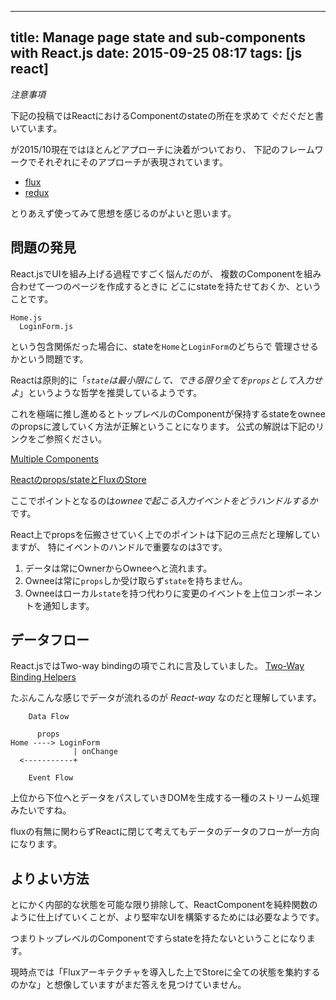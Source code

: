 ------------------
title: Manage page state and sub-components with React.js
date: 2015-09-25 08:17
tags: [js react]
------------------

*注意事項*

下記の投稿ではReactにおけるComponentのstateの所在を求めて
ぐだぐだと書いています。

が2015/10現在ではほとんどアプローチに決着がついており、
下記のフレームワークでそれぞれにそのアプローチが表現されています。

- [flux](https://github.com/facebook/flux)
- [redux](https://github.com/rackt/redux)

とりあえず使ってみて思想を感じるのがよいと思います。

問題の発見
--------------

React.jsでUIを組み上げる過程ですごく悩んだのが、
複数のComponentを組み合わせて一つのページを作成するときに
どこにstateを持たせておくか、ということです。

```
Home.js
  LoginForm.js
```

という包含関係だった場合に、stateを`Home`と`LoginForm`のどちらで
管理させるかという問題です。

Reactは原則的に「_`state`は最小限にして、できる限り全てを`props`として入力せよ_」というような哲学を推奨しているようです。

これを極端に推し進めるとトップレベルのComponentが保持するstateをowneeのpropsに渡していく方法が正解ということになります。
公式の解説は下記のリンクをご参照ください。

[Multiple Components](https://facebook.github.io/react/docs/multiple-components.html#data-flow)

[Reactのprops/stateとFluxのStore](http://mizchi.hatenablog.com/entry/2015/08/24/233919)

ここでポイントとなるのは*owneeで起こる入力イベントをどうハンドルするか*です。

React上でpropsを伝搬させていく上でのポイントは下記の三点だと理解していますが、
特にイベントのハンドルで重要なのは3です。

1. データは常にOwnerからOwneeへと流れます。
2. Owneeは常に`props`しか受け取らず`state`を持ちません。
3. Owneeはローカル`state`を持つ代わりに変更のイベントを上位コンポーネントを通知します。

データフロー
-------------

React.jsではTwo-way bindingの項でこれに言及していました。
[Two-Way Binding Helpers](https://facebook.github.io/react/docs/two-way-binding-helpers.html)

たぶんこんな感じでデータが流れるのが _React-way_ なのだと理解しています。

```
    Data Flow

      props       
Home ----> LoginForm
              | onChange
  <-----------+

    Event Flow
```

上位から下位へとデータをパスしていきDOMを生成する一種のストリーム処理みたいですね。

fluxの有無に関わらずReactに閉じて考えてもデータのデータのフローが一方向になります。


よりよい方法
------------

とにかく内部的な状態を可能な限り排除して、ReactComponentを純粋関数のように仕上げていくことが、より堅牢なUIを構築するためには必要なようです。

つまりトップレベルのComponentですらstateを持たないということになります。

現時点では「Fluxアーキテクチャを導入した上でStoreに全ての状態を集約するのかな」と想像していますがまだ答えを見つけていません。
